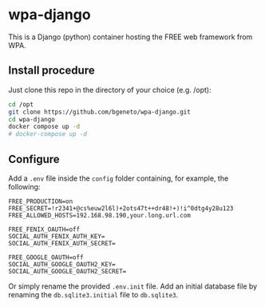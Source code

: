 # wpa-django

This is a Django (python) container hosting the FREE web framework from WPA. 


## Install procedure

Just clone this repo in the directory of your choice (e.g. /opt):

```bash
cd /opt
git clone https://github.com/bgeneto/wpa-django.git
cd wpa-django
docker compose up -d 
# docker-compose up -d 
```

## Configure

Add a `.env` file inside the `config` folder containing, for example, the following:

```
FREE_PRODUCTION=on
FREE_SECRET=!r2341+@cs%euw2l6l)+2ots47t++dr48!+)!i^0dtg4y28u123
FREE_ALLOWED_HOSTS=192.168.98.190,your.long.url.com

FREE_FENIX_OAUTH=off
SOCIAL_AUTH_FENIX_AUTH_KEY=
SOCIAL_AUTH_FENIX_AUTH_SECRET=

FREE_GOOGLE_OAUTH=off
SOCIAL_AUTH_GOOGLE_OAUTH2_KEY=
SOCIAL_AUTH_GOOGLE_OAUTH2_SECRET=
```

Or simply rename the provided `.env.init` file.
Add an initial database file by renaming the `db.sqlite3.initial` file to `db.sqlite3`. 
